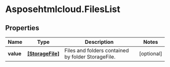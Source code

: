 # Asposehtmlcloud.FilesList

## Properties
| Name      | Type                                | Description                                        | Notes      |
|-----------|-------------------------------------|----------------------------------------------------|------------|
| **value** | [**[StorageFile]**](StorageFile.md) | Files and folders contained by folder StorageFile. | [optional] |


